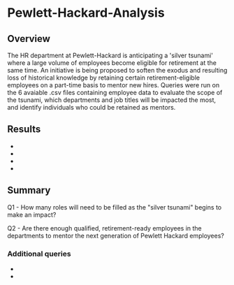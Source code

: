 # Pewlett-Hackard-Analysis

## Overview

The HR department at Pewlett-Hackard is anticipating a 'silver tsunami' where a large volume of employees become eligible for retirement at the same time.  An initiative is being proposed to soften the exodus and resulting loss of historical knowledge by retaining certain retirement-eligible employees on a part-time basis to mentor new hires.  Queries were run on the 6 avaiable .csv files containing employee data to evaluate the scope of the tsunami, which departments and job titles will be impacted the most, and identify individuals who could be retained as mentors.

## Results
-
-
-
-

## Summary

Q1 - How many roles will need to be filled as the "silver tsunami" begins to make an impact?

Q2 - Are there enough qualified, retirement-ready employees in the departments to mentor the next generation of Pewlett Hackard employees?

### Additional queries
-
-
